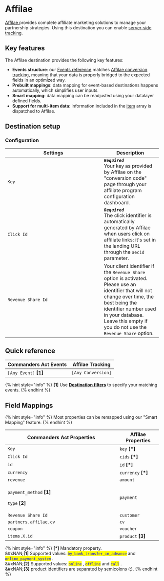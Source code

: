 # Affilae

[Affilae ](https://affilae.com)provides complete affiliate marketing solutions to manage your partnership strategies. Using this destination you can enable [server-side tracking](https://affilae.com/en/documentations/server-to-server-tracking-s2s-2/).

## Key features

The Affilae destination provides the following key features:

* **Events structure**: our [Events reference](https://doc.commandersact.com/developers/tracking/events-reference) matches [Affilae conversion tracking](https://affilae.com/en/documentations/server-to-server-tracking-s2s-2/), meaning that your data is properly bridged to the expected fields in an optimized way.
* **Prebuilt mappings**: data mapping for event-based destinations happens automatically, which simplifies user inputs.
* **Smart mapping**: data mapping can be readjusted using your datalayer defined fields.
* **Support for multi-item data**: information included in the [item](https://doc.commandersact.com/developers/tracking/events-reference#item) array is dispatched to Affilae.

## Destination setup

### Configuration

<table><thead><tr><th width="300">Settings</th><th>Description</th></tr></thead><tbody><tr><td><code>Key</code></td><td><em><strong><code>Required</code></strong></em>  <br>Your key as provided by Affilae on the "conversion code" page through your affiliate program configuration dashboard.</td></tr><tr><td><code>Click Id</code></td><td><em><strong><code>Required</code></strong></em>  <br>The click identifier is automatically generated by Affilae when users click on affiliate links: it's set in the landing URL through the <code>aecid</code>  parameter.</td></tr><tr><td><code>Revenue Share Id</code></td><td>Your client identifier if the <code>Revenue Share</code> option is activated. Please use an identifier that will not change over time, the best being the identifier number used in your database. Leave this empty if you do not use the <code>Revenue Share</code>  option.</td></tr></tbody></table>

## Quick reference

| Commanders Act Events  | Affilae Tracking    |
| ---------------------- | ------------------- |
| `[Any Event]` **\[1]** | `[Any Conversion]`  |

{% hint style="info" %}
**\[1]** Use [**Destination filters**](https://doc.commandersact.com/features/destinations/destination-filters) to specify your matching events.
{% endhint %}

## Field Mappings

{% hint style="info" %}
Most properties can be remapped using our "Smart Mapping" feature.
{% endhint %}

<table><thead><tr><th width="351.29729729729735">Commanders Act Properties</th><th>Affilae Properties</th></tr></thead><tbody><tr><td><code>Key</code></td><td><code>key</code> <strong>[*]</strong></td></tr><tr><td><code>Click Id</code></td><td><code>cids</code> <strong>[*]</strong></td></tr><tr><td><code>id</code></td><td><code>id</code> <strong>[*]</strong></td></tr><tr><td><code>currency</code></td><td><code>currency</code> <strong>[*]</strong></td></tr><tr><td><code>revenue</code></td><td><code>amount</code></td></tr><tr><td><p><code>payment_method</code> <strong>[1]</strong></p><p><code>type</code> <strong>[2]</strong></p></td><td><code>payment</code></td></tr><tr><td><code>Revenue Share Id</code></td><td><code>customer</code></td></tr><tr><td><code>partners.affilae.cv</code></td><td><code>cv</code></td></tr><tr><td><code>coupon</code></td><td><code>voucher</code></td></tr><tr><td><code>items.X.id</code> </td><td><code>product</code> <strong>[3]</strong></td></tr></tbody></table>

{% hint style="info" %}
**\[\*]** Mandatory property.\
&#xNAN;**\[1]** Supported values: <mark style="color:blue;">`by_bank_transfer_in_advance`</mark>  and  <mark style="color:blue;">`online_payment_system`</mark> .\
&#xNAN;**\[2]** Supported values: <mark style="color:blue;">`online`</mark> , <mark style="color:blue;">`offline`</mark> and <mark style="color:blue;">`call`</mark> .\
&#xNAN;**\[3]** product identifiers are separated by semicolons (;).
{% endhint %}
